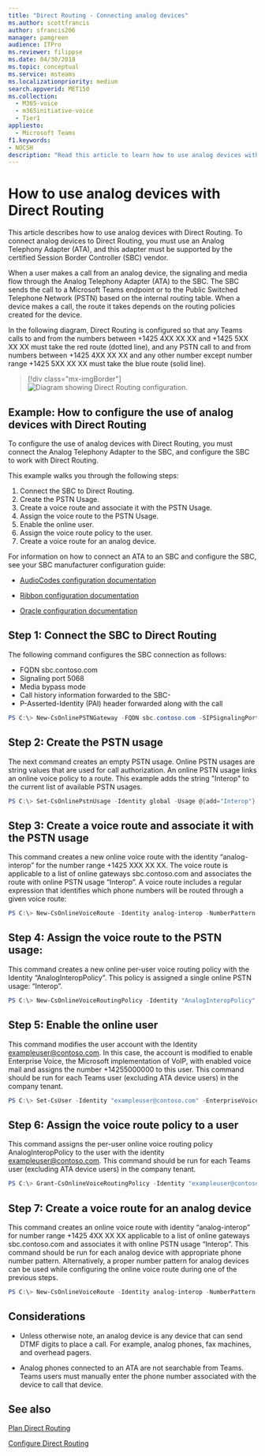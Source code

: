 ```yaml
---
title: "Direct Routing - Connecting analog devices"
ms.author: scottfrancis
author: sfrancis206
manager: pamgreen
audience: ITPro
ms.reviewer: filippse
ms.date: 04/30/2018
ms.topic: conceptual
ms.service: msteams
ms.localizationpriority: medium
search.appverid: MET150
ms.collection: 
  - M365-voice
  - m365initiative-voice
  - Tier1
appliesto: 
  - Microsoft Teams
f1.keywords:
- NOCSH
description: "Read this article to learn how to use analog devices with Microsoft Teams Phone System Direct Routing."
---
```


# How to use analog devices with Direct Routing

This article describes how to use analog devices with Direct Routing. To connect analog devices to Direct Routing, you must use an Analog Telephony Adapter (ATA), and this adapter must be supported by the certified Session Border Controller (SBC) vendor. 

When a user makes a call from an analog device, the signaling and media flow through the Analog Telephony Adapter (ATA) to the SBC.  The SBC sends the call to a Microsoft Teams endpoint or to the Public Switched Telephone Network (PSTN) based on the internal routing table.  When a device makes a call, the route it takes depends on the routing policies created for the device.

In the following diagram, Direct Routing is configured so that any Teams calls to and from the numbers between +1425 4XX XX XX and +1425 5XX XX XX must take the red route (dotted line), and any PSTN call to and from numbers between +1425 4XX XX XX and any other number except number range +1425 5XX XX XX must take the blue route (solid line). 

> [!div class="mx-imgBorder"]
> ![Diagram showing Direct Routing configuration.](media/direct-routing-analog-device.png)

## Example: How to configure the use of analog devices with Direct Routing

To configure the use of analog devices with Direct Routing, you must connect the Analog Telephony Adapter to the SBC, and configure the SBC to work with Direct Routing. 

This example walks you through the following steps:

1. Connect the SBC to Direct Routing.
2. Create the PSTN Usage.
3. Create a voice route and associate it with the PSTN Usage.
4. Assign the voice route to the PSTN Usage.
5. Enable the online user.
6. Assign the voice route policy to the user.
7. Create a voice route for an analog device.

For information on how to connect an ATA to an SBC and configure the SBC, see your SBC manufacturer configuration guide:

- [AudioCodes configuration documentation](https://www.audiocodes.com/media/14278/connecting-audiocodes-sbc-with-analog-device-to-microsoft-teams-direct-routing-enterprise-model-configuration-note.pdf)

- [Ribbon configuration documentation](https://support.sonus.net/display/UXDOC81/Connect+SBC+Edge+to+Microsoft+Teams+Direct+Routing+to+Support+Analog+Devices)
- [Oracle configuration documentation](https://www.oracle.com/technical-resources/documentation/acme-packet.html#Link-MicrosoftTeams)

## Step 1: Connect the SBC to Direct Routing

The following command configures the SBC connection as follows:

- FQDN sbc.contoso.com
- Signaling port 5068
- Media bypass mode
- Call history information forwarded to the SBC-
- P-Asserted-Identity (PAI) header forwarded along with the call 

```powershell
PS C:\> New-CsOnlinePSTNGateway -FQDN sbc.contoso.com -SIPSignalingPort 5068 -ForwardCallHistory $true -ForwardPAI $true -MediaBypass $true -Enabled $true 
```

## Step 2: Create the PSTN usage 

The next command creates an empty PSTN usage. Online PSTN usages are string values that are used for call authorization. An online PSTN usage links an online voice policy to a route. This example adds the string "Interop" to the current list of available PSTN usages. 

```powershell
PS C:\> Set-CsOnlinePstnUsage -Identity global -Usage @{add="Interop"} 
```

## Step 3: Create a voice route and associate it with the PSTN usage

This command creates a new online voice route with the identity “analog-interop” for the number range +1425 XXX XX XX.  The voice route is applicable to a list of online gateways sbc.contoso.com and associates the route with online PSTN usage “Interop”. A voice route includes a regular expression that identifies which phone numbers will be routed through a given voice route:

```powershell
PS C:\> New-CsOnlineVoiceRoute -Identity analog-interop -NumberPattern "^\+1(425)(\d{7})$" -OnlinePstnGatewayList sbc.contoso.com -Priority 1 -OnlinePstnUsages "Interop"
```

## Step 4: Assign the voice route to the PSTN usage:

This command creates a new online per-user voice routing policy with the Identity “AnalogInteropPolicy”. This policy is assigned a single online PSTN usage: “Interop”.

```powershell
PS C:\> New-CsOnlineVoiceRoutingPolicy -Identity "AnalogInteropPolicy" -OnlinePstnUsages "Interop"
```

## Step 5: Enable the online user

This command modifies the user account with the Identity exampleuser@contoso.com. In this case, the account is modified to enable Enterprise Voice, the Microsoft implementation of VoIP, with enabled voice mail and assigns the number +14255000000 to this user.  This command should be run for each Teams user (excluding ATA device users) in the company tenant.

```powershell
PS C:\> Set-CsUser -Identity "exampleuser@contoso.com" -EnterpriseVoiceEnabled $True -HostedVoiceMail $True -OnPremLineUri "tel:+14255000000"
```

## Step 6: Assign the voice route policy to a user

This command assigns the per-user online voice routing policy AnalogInteropPolicy to the user with the identity exampleuser@contoso.com. This command should be run for each Teams user (excluding ATA device users) in the company tenant.

```powershell
PS C:\> Grant-CsOnlineVoiceRoutingPolicy -Identity "exampleuser@contoso.com" -PolicyName "AnalogInteropPolicy" 
```

## Step 7: Create a voice route for an analog device

This command creates an online voice route with identity “analog-interop” for number range +1425 4XX XX XX applicable to a list of online gateways sbc.contoso.com and associates it with online PSTN usage “Interop”.  This command should be run for each analog device with appropriate phone number pattern. Alternatively, a proper number pattern for analog devices can be used while configuring the online voice route during one of the previous steps.

```powershell
PS C:\> New-CsOnlineVoiceRoute -Identity analog-interop -NumberPattern "^\+1(4254)(\d{6})$"  -OnlinePstnGatewayList sbc.contoso.com -Priority 1 -OnlinePstnUsages "Interop"
```

## Considerations

- Unless otherwise note, an analog device is any device that can send DTMF digits to place a call. For example, analog phones, fax machines, and overhead pagers.

- Analog phones connected to an ATA are not searchable from Teams. Teams users must manually enter the phone number associated with the device to call that device.  
 

## See also

[Plan Direct Routing](direct-routing-plan.md)

[Configure Direct Routing](direct-routing-configure.md)
